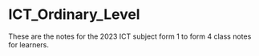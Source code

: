 # ICT_Ordinary_Level
These are the notes for the 2023 ICT subject form 1 to form 4 class notes for learners.

